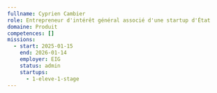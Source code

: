 ```yaml
---
fullname: Cyprien Cambier
role: Entrepreneur d'intérêt général associé d'une startup d'État
domaine: Produit
competences: []
missions:
  - start: 2025-01-15
    end: 2026-01-14
    employer: EIG
    status: admin
    startups:
      - 1-eleve-1-stage
---
```

